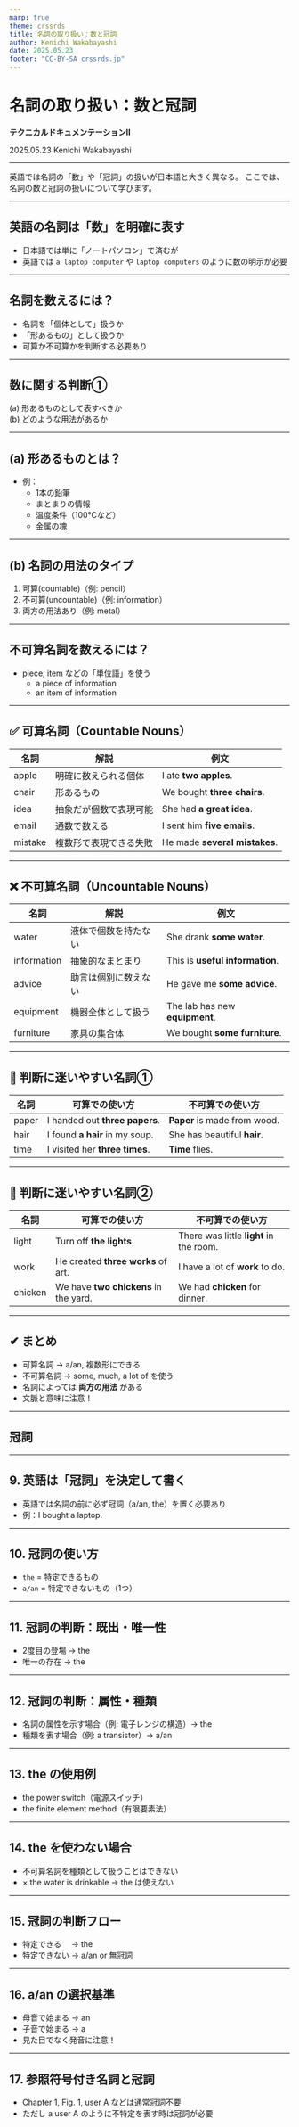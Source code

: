 ```yaml
---
marp: true
theme: crssrds
title: 名詞の取り扱い：数と冠詞
author: Kenichi Wakabayashi
date: 2025.05.23
footer: "CC-BY-SA crssrds.jp"
---
```

<!--
class: cover
-->

# 名詞の取り扱い：数と冠詞
**テクニカルドキュメンテーションII**

2025.05.23 Kenichi Wakabayashi

---
<!--
class: body
-->

英語では名詞の「数」や「冠詞」の扱いが日本語と大きく異なる。
ここでは、名詞の数と冠詞の扱いについて学びます。

---

## 英語の名詞は「数」を明確に表す

- 日本語では単に「ノートパソコン」で済むが  
- 英語では `a laptop computer` や `laptop computers` のように数の明示が必要

---

## 名詞を数えるには？

- 名詞を「個体として」扱うか  
- 「形あるもの」として扱うか  
- 可算か不可算かを判断する必要あり

---

## 数に関する判断①

(a) 形あるものとして表すべきか  
(b) どのような用法があるか

---

## (a) 形あるものとは？

- 例：  
  - 1本の鉛筆  
  - まとまりの情報  
  - 温度条件（100℃など）  
  - 金属の塊

---

## (b) 名詞の用法のタイプ

1. 可算(countable)（例: pencil）  
2. 不可算(uncountable)（例: information）  
3. 両方の用法あり（例: metal）

---

## 不可算名詞を数えるには？

- piece, item などの「単位語」を使う  
  - a piece of information  
  - an item of information

---

## ✅ 可算名詞（Countable Nouns）

| 名詞    | 解説                         | 例文                      |
|---------|------------------------------|---------------------------|
| apple   | 明確に数えられる個体        | I ate **two apples**.    |
| chair   | 形あるもの                  | We bought **three chairs**. |
| idea    | 抽象だが個数で表現可能       | She had **a great idea**. |
| email   | 通数で数える                | I sent him **five emails**. |
| mistake | 複数形で表現できる失敗       | He made **several mistakes**. |

---



## ❌ 不可算名詞（Uncountable Nouns）

| 名詞         | 解説                             | 例文                           |
|--------------|----------------------------------|--------------------------------|
| water        | 液体で個数を持たない             | She drank **some water**.     |
| information  | 抽象的なまとまり                 | This is **useful information**. |
| advice       | 助言は個別に数えない              | He gave me **some advice**.   |
| equipment    | 機器全体として扱う               | The lab has new **equipment**. |
| furniture    | 家具の集合体                     | We bought **some furniture**. |

---

## 🤔 判断に迷いやすい名詞①

| 名詞     | 可算での使い方                      | 不可算での使い方                        |
|----------|-------------------------------------|-----------------------------------------|
| paper    | I handed out **three papers**.     | **Paper** is made from wood.            |
| hair     | I found **a hair** in my soup.     | She has beautiful **hair**.             |
| time     | I visited her **three times**.     | **Time** flies.                          |

---

## 🤔 判断に迷いやすい名詞②

| 名詞     | 可算での使い方                          | 不可算での使い方                          |
|----------|-----------------------------------------|-------------------------------------------|
| light    | Turn off **the lights**.               | There was little **light** in the room.   |
| work     | He created **three works** of art.     | I have a lot of **work** to do.           |
| chicken  | We have **two chickens** in the yard.  | We had **chicken** for dinner.  

---

## ✔ まとめ

- 可算名詞 → a/an, 複数形にできる  
- 不可算名詞 → some, much, a lot of を使う  
- 名詞によっては **両方の用法** がある  
- 文脈と意味に注意！

---

## 冠詞

---

## 9. 英語は「冠詞」を決定して書く

- 英語では名詞の前に必ず冠詞（a/an, the）を置く必要あり  
- 例：I bought a laptop.

---

## 10. 冠詞の使い方

- `the` = 特定できるもの  
- `a/an` = 特定できないもの（1つ）

---

## 11. 冠詞の判断：既出・唯一性

- 2度目の登場 → the  
- 唯一の存在 → the

---

## 12. 冠詞の判断：属性・種類

- 名詞の属性を示す場合（例: 電子レンジの構造）→ the  
- 種類を表す場合（例: a transistor）→ a/an

---

## 13. the の使用例

- the power switch（電源スイッチ）  
- the finite element method（有限要素法）

---

## 14. the を使わない場合

- 不可算名詞を種類として扱うことはできない  
- × the water is drinkable → the は使えない

---

## 15. 冠詞の判断フロー

- 特定できる　 → the  
- 特定できない → a/an or 無冠詞

---

## 16. a/an の選択基準

- 母音で始まる → an  
- 子音で始まる → a  
- 見た目でなく発音に注意！

---

## 17. 参照符号付き名詞と冠詞

- Chapter 1, Fig. 1, user A などは通常冠詞不要  
- ただし a user A のように不特定を表す時は冠詞が必要

